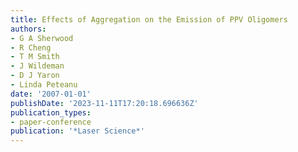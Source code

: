 ```yaml
---
title: Effects of Aggregation on the Emission of PPV Oligomers
authors:
- G A Sherwood
- R Cheng
- T M Smith
- J Wildeman
- D J Yaron
- Linda Peteanu
date: '2007-01-01'
publishDate: '2023-11-11T17:20:18.696636Z'
publication_types:
- paper-conference
publication: '*Laser Science*'
---
```

